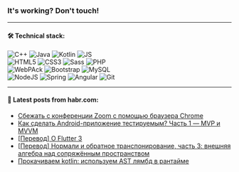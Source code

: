 ### It's working? Don't touch!

---

#### 🛠️ Technical stack:

![C++](https://img.shields.io/badge/C++-informational?logo=c%2B%2B&style=flat&logoColor=white&color=9C033A)
![Java](https://img.shields.io/badge/Java-informational?logo=java&style=flat&logoColor=white&color=007396)
![Kotlin](https://img.shields.io/badge/Kotlin-informational?logo=Kotlin&style=flat&logoColor=white&color=0095D5)
![JS](https://img.shields.io/badge/JS-informational?logo=javaScript&style=flat&logoColor=black&color=F7Df1E) <br>
![HTML5](https://img.shields.io/badge/HTML5-informational?logo=html5&style=flat&logoColor=white&color=E34F26)
![CSS3](https://img.shields.io/badge/CSS3-informational?logo=css3&style=flat&logoColor=white&color=157286)
![Sass](https://img.shields.io/badge/Saas-informational?logo=sass&style=flat&logoColor=white&color=hotpink)
![PHP](https://img.shields.io/badge/PHP-informational?logo=php&style=flat&logoColor=white&color=777BB4) <br>
![WebPAck](https://img.shields.io/badge/WebPack-informational?logo=webPack&style=flat&logoColor=white&color=FF6F00)
![Bootstrap](https://img.shields.io/badge/Bootstrap-informational?logo=Bootstrap&style=flat&logoColor=white&color=7952B3)
![MySQL](https://img.shields.io/badge/MySQL-informational?logo=MySQL&style=flat&logoColor=white&color=00f) <br>
![NodeJS](https://img.shields.io/badge/NodeJS-informational?logo=node.js&style=flat&logoColor=white&color=43853D)
![Spring](https://img.shields.io/badge/Spring-informational?logo=Spring&style=flat&logoColor=white&color=0A9EDC)
![Angular](https://img.shields.io/badge/Vue-informational?logo=vue.js&style=flat&logoColor=white&color=red)
![Git](https://img.shields.io/badge/Git-informational?logo=git&style=flat&logoColor=white&color=darkorange)

___

#### 💬 Latest posts from habr.com:

<!-- BLOG-POST-LIST:START -->
- [Сбежать с конференции Zoom с помощью браузера Chrome](https://habr.com/ru/post/669820/?utm_source=habrahabr&utm_medium=rss&utm_campaign=669820)
- [Как сделать Android-приложение тестируемым? Часть 1 — MVP и MVVM](https://habr.com/ru/post/669688/?utm_source=habrahabr&utm_medium=rss&utm_campaign=669688)
- [[Перевод] О Flutter 3](https://habr.com/ru/post/669794/?utm_source=habrahabr&utm_medium=rss&utm_campaign=669794)
- [[Перевод] Нормали и обратное транспонирование, часть 3: внешняя алгебра над сопряжённым пространством](https://habr.com/ru/post/669734/?utm_source=habrahabr&utm_medium=rss&utm_campaign=669734)
- [Прокачиваем kotlin: используем AST лямбд в рантайме](https://habr.com/ru/post/669694/?utm_source=habrahabr&utm_medium=rss&utm_campaign=669694)
<!-- BLOG-POST-LIST:END -->
